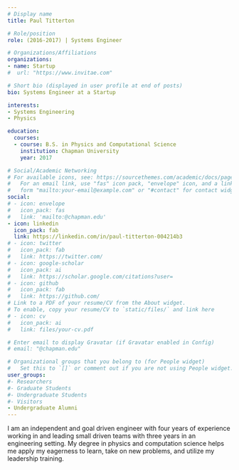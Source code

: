 ```yaml
---
# Display name
title: Paul Titterton

# Role/position
role: (2016-2017) | Systems Engineer 

# Organizations/Affiliations
organizations:
- name: Startup
#  url: "https://www.invitae.com"

# Short bio (displayed in user profile at end of posts)
bio: Systems Engineer at a Startup

interests:
- Systems Engineering
- Physics

education:
  courses:
  - course: B.S. in Physics and Computational Science
    institution: Chapman University
    year: 2017

# Social/Academic Networking
# For available icons, see: https://sourcethemes.com/academic/docs/page-builder/#icons
#   For an email link, use "fas" icon pack, "envelope" icon, and a link in the
#   form "mailto:your-email@example.com" or "#contact" for contact widget.
social:
# - icon: envelope
#   icon_pack: fas
#   link: 'mailto:@chapman.edu'
- icon: linkedin
  icon_pack: fab
  link: https://linkedin.com/in/paul-titterton-004214b3
# - icon: twitter
#   icon_pack: fab
#   link: https://twitter.com/
# - icon: google-scholar
#   icon_pack: ai
#   link: https://scholar.google.com/citations?user=
# - icon: github
#   icon_pack: fab
#   link: https://github.com/
# Link to a PDF of your resume/CV from the About widget.
# To enable, copy your resume/CV to `static/files/` and link here 
# - icon: cv
#   icon_pack: ai
#   link: files/your-cv.pdf

# Enter email to display Gravatar (if Gravatar enabled in Config)
# email: "@chapman.edu"

# Organizational groups that you belong to (for People widget)
#   Set this to `[]` or comment out if you are not using People widget.
user_groups:
#- Researchers
#- Graduate Students
#- Undergraduate Students
#- Visitors
- Undergraduate Alumni
---
```


I am an independent and goal driven engineer with four years of experience working in and leading small driven teams with three years in an engineering setting. My degree in physics and computation science helps me apply my eagerness to learn, take on new problems, and utilize my leadership training.
